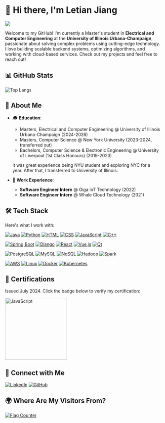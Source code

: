 # 👋 Hi there, I'm Letian Jiang
![](https://komarev.com/ghpvc/?username=realavocado)

Welcome to my GitHub! I'm currently a Master's student in **Electrical and Computer Engineering** at the **University of Illinois Urbana-Champaign**, passionate about solving complex problems using cutting-edge technology. I love building scalable backend systems, optimizing algorithms, and working with cloud-based services. Check out my projects and feel free to reach out!

## 📊 GitHub Stats

![Top Langs](https://github-readme-stats.vercel.app/api/top-langs/?username=realavocado&hide=JavaScript&layout=compact&exclude_repo=leetcode-master,developer-roadmap,former2,spring-data-jpa-demo,Qt-GUI-Data-Visualization,JavaGuide,MiniPID-Java,MovieWebsiteFullStack)

## 🚀 About Me

- 🎓 **Education**:  
  - Masters, Electrical and Computer Engineering @ University of Illinois Urbana-Champaign (2024-2026)
  - Masters, Computer Science @ New York University (2023-2024, transferred out)
  - Bachelors, Computer Science & Electronic Engineering @ University of Liverpool (1st Class Honours) (2019-2023)
    
  It was great experience being NYU student and exploring NYC for a year. After that, I transferred to University of Illinois.
  

- 💼 **Work Experience**:  
  - **Software Engineer Intern** @ Giga IoT Technology (2022)
  - **Software Engineer Intern** @ Whale Cloud Technology (2021)


## 🛠️ Tech Stack

Here's what I work with:

[![Java](https://img.shields.io/badge/Java-ED8B00?style=for-the-badge&logo=java&logoColor=white)](https://www.java.com)
[![Python](https://img.shields.io/badge/Python-FFD43B?style=for-the-badge&logo=python&logoColor=blue)](https://www.python.org)
[![HTML](https://img.shields.io/badge/HTML5-E34F26?style=for-the-badge&logo=html5&logoColor=white)](https://developer.mozilla.org/en-US/docs/Web/HTML)
[![CSS](https://img.shields.io/badge/CSS3-1572B6?style=for-the-badge&logo=css3&logoColor=white)](https://developer.mozilla.org/en-US/docs/Web/CSS)
[![JavaScript](https://img.shields.io/badge/JavaScript-F7DF1E?style=for-the-badge&logo=javascript&logoColor=black)](https://developer.mozilla.org/en-US/docs/Web/JavaScript)
[![C++](https://img.shields.io/badge/C++-00599C?style=for-the-badge&logo=cplusplus&logoColor=white)](https://isocpp.org)

[![Spring Boot](https://img.shields.io/badge/Spring_Boot-6DB33F?style=for-the-badge&logo=spring-boot&logoColor=white)](https://spring.io/projects/spring-boot)
[![Django](https://img.shields.io/badge/Django-092E20?style=for-the-badge&logo=django&logoColor=white)](https://www.djangoproject.com)
[![React](https://img.shields.io/badge/React-20232A?style=for-the-badge&logo=react&logoColor=61DAFB)](https://reactjs.org)
[![Vue.js](https://img.shields.io/badge/Vue.js-4FC08D?style=for-the-badge&logo=vue.js&logoColor=white)](https://vuejs.org)
[![Qt](https://img.shields.io/badge/Qt-41CD52?style=for-the-badge&logo=qt&logoColor=white)](https://www.qt.io)

[![PostgreSQL](https://img.shields.io/badge/PostgreSQL-316192?style=for-the-badge&logo=postgresql&logoColor=white)](https://www.postgresql.org)
![MySQL](https://img.shields.io/badge/mysql-4479A1.svg?style=for-the-badge&logo=mysql&logoColor=white)
[![NoSQL](https://img.shields.io/badge/NoSQL-3C873A?style=for-the-badge&logo=mongodb&logoColor=white)](https://www.mongodb.com)
[![Hadoop](https://img.shields.io/badge/Hadoop-66CCFF?style=for-the-badge&logo=apache-hadoop&logoColor=black)](https://hadoop.apache.org)
[![Spark](https://img.shields.io/badge/Spark-E25A1C?style=for-the-badge&logo=apache-spark&logoColor=white)](https://spark.apache.org)

[![AWS](https://img.shields.io/badge/AWS-232F3E?style=for-the-badge&logo=amazon-aws&logoColor=FF9900)](https://aws.amazon.com)
[![Linux](https://img.shields.io/badge/Linux-FCC624?style=for-the-badge&logo=linux&logoColor=black)](https://www.linux.org)
[![Docker](https://img.shields.io/badge/Docker-2496ED?style=for-the-badge&logo=docker&logoColor=white)](https://www.docker.com)
[![Kubernetes](https://img.shields.io/badge/Kubernetes-326CE5?style=for-the-badge&logo=kubernetes&logoColor=white)](https://kubernetes.io)



## 📜 Certifications

Issued July 2024. Click the badge below to verify my certification:

<a href="https://www.credly.com/badges/9c016888-7926-42bc-9459-8d4a4b273244/linked_in_profile" target="_blank">
    <img src="https://d1.awsstatic.com/training-and-certification/certification-badges/AWS-Certified-Cloud-Practitioner_badge.634f8a21af2e0e956ed8905a72366146ba22b74c.png" alt="JavaScript" width="200"/>
</a>


## 🤝 Connect with Me

[![LinkedIn](https://img.shields.io/badge/LinkedIn-blue?style=for-the-badge&logo=linkedin)](https://linkedin.com/in/FreddyJiang)  [![GitHub](https://img.shields.io/badge/GitHub-black?style=for-the-badge&logo=github)](https://github.com/RealAvocado)


## 🌍 Where Are My Visitors From?

<a href="https://info.flagcounter.com/8Fc9"><img src="https://s01.flagcounter.com/map/8Fc9/size_s/txt_000000/border_CCCCCC/pageviews_1/viewers_0/flags_0/" alt="Flag Counter" border="0"></a>
